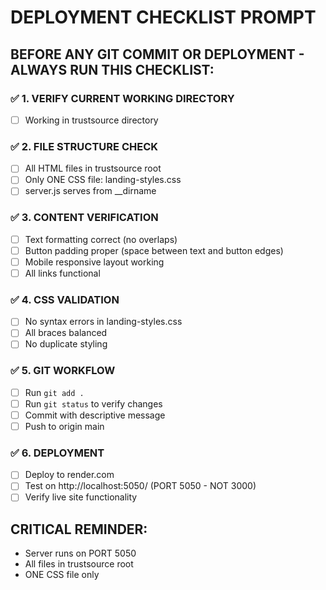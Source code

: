 # DEPLOYMENT CHECKLIST PROMPT

## BEFORE ANY GIT COMMIT OR DEPLOYMENT - ALWAYS RUN THIS CHECKLIST:

### ✅ 1. VERIFY CURRENT WORKING DIRECTORY  
- [ ] Working in trustsource directory

### ✅ 2. FILE STRUCTURE CHECK
- [ ] All HTML files in trustsource root
- [ ] Only ONE CSS file: landing-styles.css  
- [ ] server.js serves from __dirname

### ✅ 3. CONTENT VERIFICATION
- [ ] Text formatting correct (no overlaps)
- [ ] Button padding proper (space between text and button edges)
- [ ] Mobile responsive layout working
- [ ] All links functional

### ✅ 4. CSS VALIDATION
- [ ] No syntax errors in landing-styles.css
- [ ] All braces balanced
- [ ] No duplicate styling

### ✅ 5. GIT WORKFLOW
- [ ] Run `git add .`
- [ ] Run `git status` to verify changes
- [ ] Commit with descriptive message
- [ ] Push to origin main

### ✅ 6. DEPLOYMENT
- [ ] Deploy to render.com
- [ ] Test on http://localhost:5050/ (PORT 5050 - NOT 3000)
- [ ] Verify live site functionality

## CRITICAL REMINDER: 
- Server runs on PORT 5050
- All files in trustsource root
- ONE CSS file only